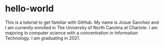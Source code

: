 # hello-world
This is a tutorial to get familiar with GitHub.
My name is Josue Sanchez and I am currently enrolled in The University of North Carolina at Charlote. 
I am majoring in computer science with a concentration in Information Technology. I am graduating in 2021.
